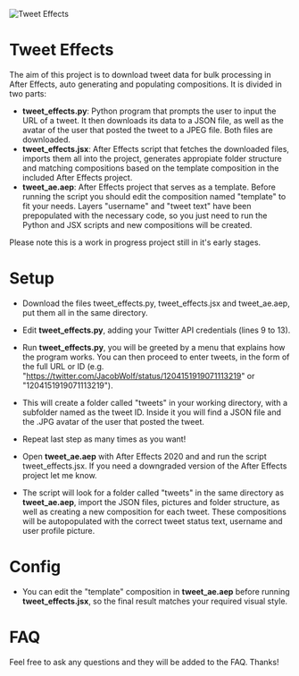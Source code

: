 ![Tweet Effects](https://i.imgur.com/cPA6Ez1.png "Tweet Effects")
# Tweet Effects
The aim of this project is to download tweet data for bulk processing in After Effects, auto generating and populating compositions. It is divided in two parts:
* **tweet_effects.py**: Python program that prompts the user to input the URL of a tweet. It then downloads its data to a JSON file, as well as the avatar of the user that posted the tweet to a JPEG file. Both files are downloaded. 
* **tweet_effects.jsx**: After Effects script that fetches the downloaded files, imports them all into the project, generates appropiate folder structure and matching compositions based on the template composition in the included After Effects project.
* **tweet_ae.aep**: After Effects project that serves as a template. Before running the script you should edit the composition named "template" to fit your needs. Layers "username" and "tweet text" have been prepopulated with the necessary code, so you just need to run the Python and JSX scripts and new compositions will be created.

Please note this is a work in progress project still in it's early stages.

# Setup
* Download the files tweet_effects.py, tweet_effects.jsx and tweet_ae.aep, put them all in the same directory.
* Edit **tweet_effects.py**, adding your Twitter API credentials (lines 9 to 13).
* Run **tweet_effects.py**, you will be greeted by a menu that explains how the program works. You can then proceed to enter tweets, in the form of the full URL or ID (e.g. "https://twitter.com/JacobWolf/status/1204151919071113219" or "1204151919071113219").
* This will create a folder called "tweets" in your working directory, with a subfolder named as the tweet ID. Inside it you will find a JSON file and the .JPG avatar of the user that posted the tweet.
* Repeat last step as many times as you want!

* Open **tweet_ae.aep** with After Effects 2020 and and run the script tweet_effects.jsx. If you need a downgraded version of the After Effects project let me know.
* The script will look for a folder called "tweets" in the same directory as **tweet_ae.aep**, import the JSON files, pictures and folder structure, as well as creating a new composition for each tweet. These compositions will be autopopulated with the correct tweet status text, username and user profile picture. 

# Config
* You can edit the "template" composition in **tweet_ae.aep** before running **tweet_effects.jsx**, so the final result matches your required visual style.

# FAQ
Feel free to ask any questions and they will be added to the FAQ. Thanks!
